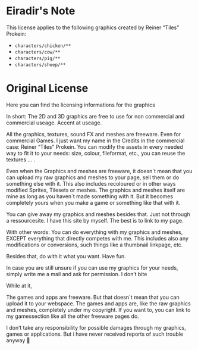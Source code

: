 # Eiradir's Note

This license applies to the following graphics created by Reiner “Tiles” Prokein:

- `characters/chicken/**`
- `characters/cow/**`
- `characters/pig/**`
- `characters/sheep/**`

# Original License

Here you can find the licensing informations for the graphics

In short: The 2D and 3D graphics are free to use for non commercial and commercial useage. Accent at useage.

All the graphics, textures, sound FX and meshes are freeware. Even for commercial Games. I just want my name in the Credits in the commercial case: Reiner “Tiles” Prokein. You can modify the assets in every needed way to fit it to your needs: size, colour, fileformat, etc., you can reuse the textures … .

Even when the Graphics and meshes are freeware, it doesn´t mean that you can upload my raw graphics and meshes to your page, sell them or do something else with it. This also includes recoloured or in other ways modified Sprites, Tilesets or meshes. The graphics and meshes itself are mine as long as you haven´t made something with it. But it becomes completely yours when you make a game or something like that with it.

You can give away my graphics and meshes besides that. Just not through a ressourcesite. I have this site by myself. The best is to link to my page.

With other words: You can do everything with my graphics and meshes, EXCEPT everything that directly competes with me. This includes also any modifications or conversions, such things like a thumbnail linkpage, etc.

Besides that, do with it what you want. Have fun.

In case you are still unsure if you can use my graphics for your needs, simply write me a mail and ask for permission. I don’t bite

While at it,

The games and apps are freeware. But that doesn´t mean that you can upload it to your webspace. The games and apps are, like the raw graphics and meshes, completely under my copyright. If you want to, you can link to my gamessection like all the other freeware pages do.

I don’t take any responsibility for possible damages through my graphics, games or applications. But i have never received reports of such trouble anyway 🙂